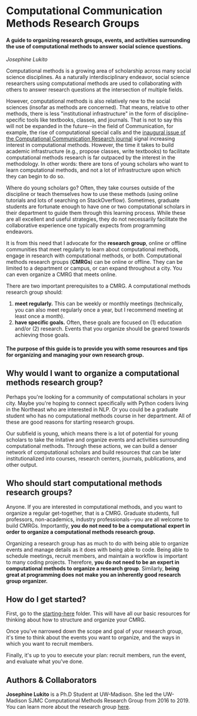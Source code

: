 # Computational Communication Methods Research Groups
#### A guide to organizing research groups, events, and activities surrounding the use of computational methods to answer social science questions.
*Josephine Lukito*

Computational methods is a growing area of scholarship across many social science disciplines. As a naturally interdisciplinary endeavor, social science researchers using computational methods are used to collaborating with others to answer research questions at the intersection of multiple fields.

However, computational methods is also relatively new to the social sciences (insofar as methods are concerned). That means, relative to other methods, there is less "institutional infrastructure" in the form of discipline-specific tools like textbooks, classes, and journals. That is not to say this will not be expanded in the future--in the field of Communication, for example, the rise of computational special calls and the [inaugural issue of the Computational Communication Research journal](https://computationalcommunication.org/index.php/ccr/announcement/view/1) signal increasing interest in computational methods. However, the time it takes to build academic infrastructure (e.g., propose classes, write textbooks) to facilitate computational methods research is far outpaced by the interest in the methodology. In other words: there are tons of young scholars who want to learn computational methods, and not a lot of infrastructure upon which they can begin to do so.

Where do young scholars go? Often, they take courses outside of the discipline or teach themselves how to use these methods (using online tutorials and lots of searching on StackOverflow). Sometimes, graduate students are fortunate enough to have one or two computational scholars in their department to guide them through this learning process. While these are all excellent and useful strategies, they do not necessarily facilitate the collaborative experience one typically expects from programming endeavors. 

It is from this need that I advocate for the **research group**, online or offline communities that meet regularly to learn about computational methods, engage in research with computational methods, or both. Computational methods research groups (**CMRGs**) can be online or offline. They can be limited to a department or campus, or can expand throughout a city. You can even organize a CMRG that meets online. 

There are two important prerequisites to a CMRG. A computational methods research group should:
1. **meet regularly.** This can be weekly or monthly meetings (technically, you can also meet regularly once a year, but I recommend meeting at least once a month).
2. **have specific goals.** Often, these goals are focused on (1) education and/or (2) research. Events that you organize should be geared towards achieving those goals.

#### The purpose of this guide is to provide you with some resources and tips for organizing and managing your own research group. 

## Why would I want to organize a computational methods research group?
Perhaps you're looking for a community of computational scholars in your city. Maybe you're hoping to connect specifically with Python coders living in the Northeast who are interested in NLP. Or you could be a graduate student who has no computational methods course in her department. All of these are good reasons for starting research groups.

Our subfield is young, which means there is a lot of potential for young scholars to take the initative and organize events and activities surrounding computational methods. Through these actions, we can build a denser network of computational scholars and build resources that can be later institutionalized into courses, research centers, journals, publications, and other output. 

## Who should start computational methods research groups?
Anyone. If you are interested in computational methods, and you want to organize a regular get-together, that is a CMRG. Graduate students, full professors, non-academics, industry professionals--you are all welcome to build CMRGs. Importantly, **you do not need to be a computational expert in order to organize a computational methods research group.**

Organizing a research group has as much to do with being able to organize events and manage details as it does with being able to code. Being able to schedule meetings, recruit members, and maintain a workflow is important to many coding projects. Therefore, **you do not need to be an expert in computational methods to organize a research group**. Similarly, **being great at programming does not make you an inherently good research group organizer.**

## How do I get started?
First, go to the [starting-here](https://github.com/jlukito/computational-comm-rg-guide/tree/master/starting-here) folder. This will have all our basic resources for thinking about how to structure and organize your CMRG.  

Once you've narrowed down the scope and goal of your research group, it's time to think about the events you want to organize, and the ways in which you want to recruit members. 

Finally, it's up to you to execute your plan: recruit members, run the event, and evaluate what you've done. 

## Authors & Collaborators
**Josephine Lukito** is a Ph.D Student at UW-Madison. She led the UW-Madison SJMC Computational Methods Research Group from 2016 to 2019. You can learn more about the research group [here](http://computational.journalism.wisc.edu).
